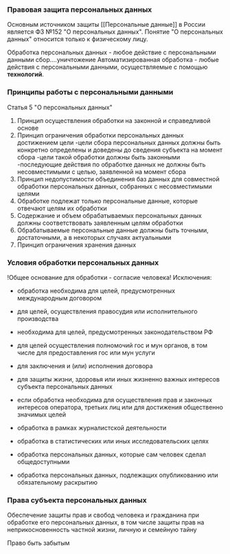 ### Правовая защита персональных данных
Основным источником защиты [[Персональные данные]] в России является ФЗ №152 "О персональных данных". Понятие "О персональных данных" относится только к физическому лицу.

Обработка персональных данных - любое действие с персональными данными сбор....уничтожение
Автоматизированная обработка - любые действия с персональными данными, осуществляемые с помощью **технологий**.

### Принципы работы с персональными данными
Статья 5 "О персональных данных"
1. Принцип осуществления обработки на законной и справедливой основе
2. Принцип ограничения обработки персональных данных достижением цели
		-цели сбора персональных данных должны быть конкретно определены и доведены до сведения субъекта на момент сбора
		-цели такой обработки должны быть законными
		-последующие действия по обработке данных не должны быть несовместимыми с целью, заявленной на момент сбора
3. Принцип недопустимости объединения баз данных для совместной обработки персональных данных, собранных с несовместимыми целями
4. Обработке подлежат только персональные данные, которые отвечают целям их обработки
5. Содержание и объем обрабатываемых персональных данных должны соответствовать заявленным целям обработки
6. Обрабатываемые персональные данные должны быть точными, достаточными, а в некоторых случаях актуальными
7. Принцип ограничения хранения данных

### Условия обработки персональных данных
!Общее основание для обработки - согласие человека!
Исключения:
- обработка необходима для целей, предусмотренных международным договором
- для целей, осуществления правосудия или исполнительного производства
- необходима для целей, предусмотренных законодательством РФ
- для целей осуществления полномочий гос и мун органов, в том числе для предоставления гос или мун услуги

- для заключения и (или) исполнения договора
- для защиты жизни, здоровья или иных жизненно важных интересов субъекта персональных данных
- если обработка необходима для осуществления прав и законных интересов оператора, третьих лиц или для достижения общественно значимых целей
- обработка в рамках журналистской деятельности

- обработка в статистических или иных исследовательских целях
- обработка персональных данных, которые сам человек сделал общедоступными
- обработка персональных данных, подлежащих опубликованию или обязательному раскрытию

### Права субъекта персональных данных
Обеспечение защиты прав и свобод человека и гражданина при обработке его персональных данных, в том числе защиты прав на неприкосновенность частной жизни, личную и семейную тайну

Право быть забытым